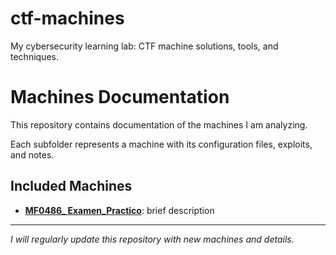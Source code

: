 # ctf-machines
My cybersecurity learning lab: CTF machine solutions, tools, and techniques.

# Machines Documentation

This repository contains documentation of the machines I am analyzing.

Each subfolder represents a machine with its configuration files, exploits, and notes.

## Included Machines

- [**MF0486_ Examen_Practico**](https://github.com/Markodzt/ctf-machines/tree/main/MF0486_%20Examen_Practico): brief description

---

*I will regularly update this repository with new machines and details.*
